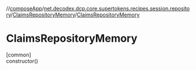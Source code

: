 //[composeApp](../../../index.md)/[net.decodex.dcp.core.supertokens.recipes.session.repository](../index.md)/[ClaimsRepositoryMemory](index.md)/[ClaimsRepositoryMemory](-claims-repository-memory.md)

# ClaimsRepositoryMemory

[common]\
constructor()
